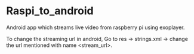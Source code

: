# Raspi_to_android
Android app which streams live video from raspberry pi using exoplayer.

To change the streaming url in android, Go to res -> strings.xml -> change the url mentioned with name <stream_url>.
